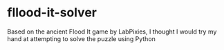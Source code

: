 # fllood-it-solver
Based on the ancient Flood It game by LabPixies, I thought I would try my hand at attempting to solve the puzzle using Python
